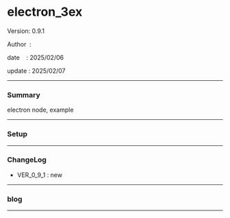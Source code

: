 ﻿# electron_3ex

 Version: 0.9.1

 Author  :

 date    : 2025/02/06

 update  : 2025/02/07

***
### Summary

electron node, example

***
### Setup

***
### ChangeLog
* VER_0_9_1 : new

***
### blog 

***

